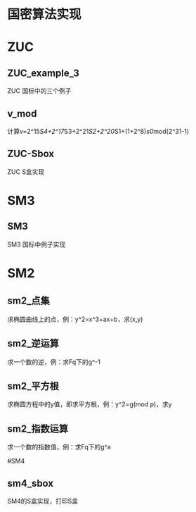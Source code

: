 # 国密算法实现
# ZUC
## ZUC_example_3
ZUC 国标中的三个例子
## v_mod
计算v=2^15*S4+2^17*S3+2^21*S2+2^20*S1+(1+2^8)*s0*mod(2^31-1)
## ZUC-Sbox
ZUC S盒实现
# SM3
## SM3
SM3 国标中例子实现
# SM2
## sm2_点集
求椭圆曲线上的点，例：y^2=x^3+ax+b，求(x,y)
## sm2_逆运算
求一个数的逆，例：求Fq下的g^-1
## sm2_平方根
求椭圆方程中的y值，即求平方根，例：y^2=g(mod p)，求y
## sm2_指数运算
求一个数的指数值，例：求Fq下的g^a

#SM4
## sm4_sbox
SM4的S盒实现，打印S盒
